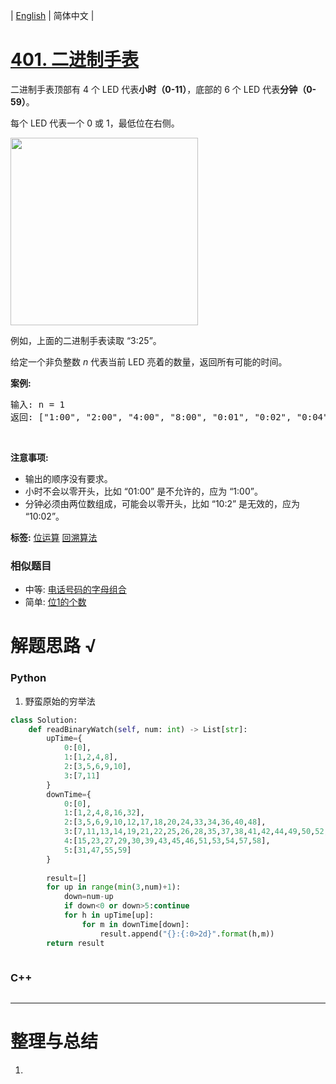 | [English](README_EN.md) | 简体中文 |

# [401. 二进制手表](https://leetcode-cn.com/problems/binary-watch)
<p>二进制手表顶部有 4 个 LED 代表<strong>小时（0-11）</strong>，底部的 6 个 LED 代表<strong>分钟（0-59）</strong>。</p>

<p>每个 LED 代表一个 0 或 1，最低位在右侧。</p>

<p><img src="https://upload.wikimedia.org/wikipedia/commons/8/8b/Binary_clock_samui_moon.jpg" style="height:300px" /></p>

<p>例如，上面的二进制手表读取 &ldquo;3:25&rdquo;。</p>

<p>给定一个非负整数 <em>n&nbsp;</em>代表当前 LED 亮着的数量，返回所有可能的时间。</p>

<p><strong>案例:</strong></p>

<pre>
输入: n = 1
返回: [&quot;1:00&quot;, &quot;2:00&quot;, &quot;4:00&quot;, &quot;8:00&quot;, &quot;0:01&quot;, &quot;0:02&quot;, &quot;0:04&quot;, &quot;0:08&quot;, &quot;0:16&quot;, &quot;0:32&quot;]</pre>

<p>&nbsp;</p>

<p><strong>注意事项:</strong></p>

<ul>
	<li>输出的顺序没有要求。</li>
	<li>小时不会以零开头，比如 &ldquo;01:00&rdquo;&nbsp;是不允许的，应为 &ldquo;1:00&rdquo;。</li>
	<li>分钟必须由两位数组成，可能会以零开头，比如 &ldquo;10:2&rdquo;&nbsp;是无效的，应为 &ldquo;10:02&rdquo;。</li>
</ul>

**标签:**  [位运算](https://leetcode-cn.com/tag/bit-manipulation) [回溯算法](https://leetcode-cn.com/tag/backtracking) 
 ### 相似题目
- 中等:	[电话号码的字母组合](https://leetcode-cn.com/problems/letter-combinations-of-a-phone-number) 
- 简单:	[位1的个数](https://leetcode-cn.com/problems/number-of-1-bits) 

# 解题思路 √

### Python

1. 野蛮原始的穷举法

```python
class Solution:
    def readBinaryWatch(self, num: int) -> List[str]:
        upTime={
            0:[0],
            1:[1,2,4,8],
            2:[3,5,6,9,10],
            3:[7,11]
        }
        downTime={
            0:[0],
            1:[1,2,4,8,16,32],
            2:[3,5,6,9,10,12,17,18,20,24,33,34,36,40,48],
            3:[7,11,13,14,19,21,22,25,26,28,35,37,38,41,42,44,49,50,52,56],
            4:[15,23,27,29,30,39,43,45,46,51,53,54,57,58],
            5:[31,47,55,59]
        }
        
        result=[]
        for up in range(min(3,num)+1):
            down=num-up
            if down<0 or down>5:continue
            for h in upTime[up]:
                for m in downTime[down]:
                    result.append("{}:{:0>2d}".format(h,m))
        return result
```


```python

```

### C++

```cpp

```

---



# 整理与总结

1. 